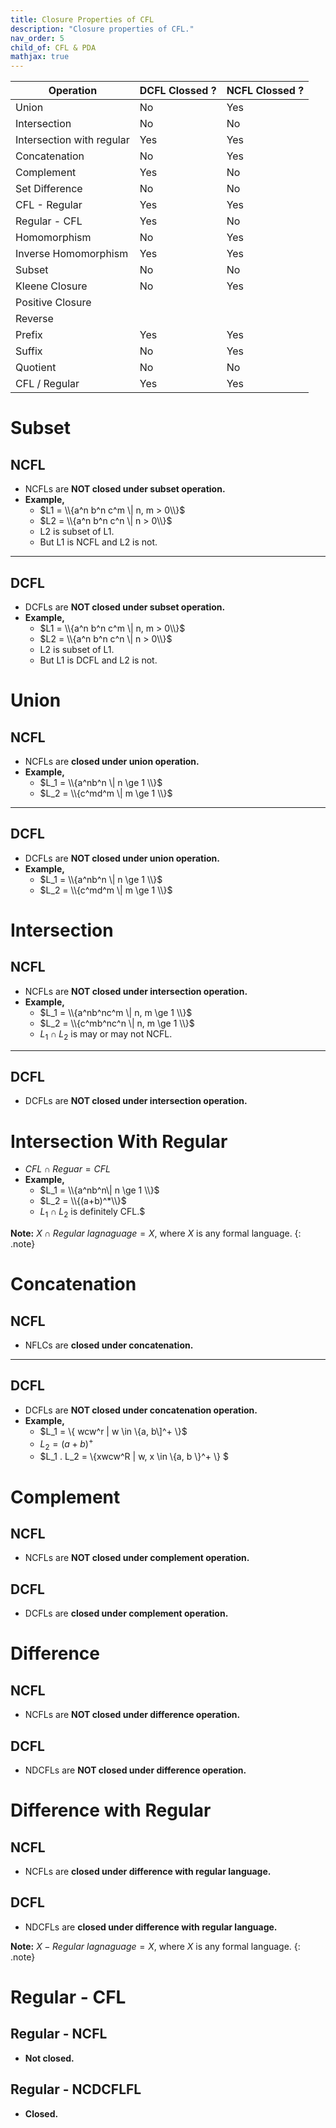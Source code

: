 ```yaml
---
title: Closure Properties of CFL
description: "Closure properties of CFL."
nav_order: 5
child_of: CFL & PDA
mathjax: true
---
```



|Operation|DCFL Clossed ?|NCFL Clossed ?|
|-|-|-|
|Union|No|Yes|
|Intersection|No|No|
|Intersection with regular|Yes|Yes|
|Concatenation|No|Yes|
|Complement|Yes|No|
|Set Difference|No|No|
|CFL - Regular|Yes|Yes|
|Regular - CFL|Yes|No|
|Homomorphism|No|Yes|
|Inverse Homomorphism|Yes|Yes|
|Subset|No|No|
|Kleene Closure|No|Yes|
|Positive Closure|||
|Reverse|||
|Prefix|Yes|Yes|
|Suffix|No|Yes|
|Quotient|No|No|
|CFL / Regular|Yes|Yes|




# Subset

## NCFL

- NCFLs are **NOT closed under subset operation.**
- **Example,**
    - $L1 = \\{a^n b^n c^m \| n, m > 0\\}$
    - $L2 = \\{a^n b^n c^n \| n > 0\\}$
    - L2 is subset of L1.
    - But L1 is NCFL and L2 is not.

***

## DCFL

- DCFLs are **NOT closed under subset operation.**
- **Example,**
    - $L1 = \\{a^n b^n c^m \| n, m > 0\\}$
    - $L2 = \\{a^n b^n c^n \| n > 0\\}$
    - L2 is subset of L1.
    - But L1 is DCFL and L2 is not.

# Union

## NCFL

- NCFLs are **closed under union operation.**
- **Example,**
    - $L_1 = \\{a^nb^n \| n \ge 1 \\}$
    - $L_2 = \\{c^md^m \| m \ge 1 \\}$

***

## DCFL

- DCFLs are **NOT closed under union operation.**
- **Example,**
    - $L_1 = \\{a^nb^n \| n \ge 1 \\}$
    - $L_2 = \\{c^md^m \| m \ge 1 \\}$

# Intersection

## NCFL

- NCFLs are **NOT closed under intersection operation.**
- **Example,**
    - $L_1 = \\{a^nb^nc^m \| n, m \ge 1 \\}$
    - $L_2 = \\{c^mb^nc^n \| n, m \ge 1 \\}$
    - $L_1 \cap L_2$ is may or may not NCFL.

***

## DCFL

- DCFLs are **NOT closed under intersection operation.**

# Intersection With Regular

- $CFL \cap Reguar = CFL$
- **Example,**
    - $L_1 = \\{a^nb^n\| n \ge 1 \\}$
    - $L_2 = \\{(a+b)^*\\}$
    - $L_1 \cap L_2$ is definitely CFL.$

**Note:** $X \cap Regular \ lagnaguage = X$, where $X$ is any formal language.
{: .note}

# Concatenation

## NCFL

 - NFLCs are **closed under concatenation.**

***

## DCFL

 - DCFLs are **NOT closed under concatenation operation.**
 - **Example,**
    - $L_1 = \\{ wcw^r \| w \in \\{a, b\\]^+ \\}$
    - $L_2 = (a + b)^+$
    - $L_1 . L_2 = \\{xwcw^R \| w, x \in \\{a, b \\}^+ \\} $

# Complement

## NCFL

- NCFLs are **NOT closed under complement operation.**

## DCFL

- DCFLs are **closed under complement operation.**

# Difference

## NCFL

- NCFLs are **NOT closed under difference operation.**

## DCFL

- NDCFLs are **NOT closed under difference operation.**

# Difference with Regular

## NCFL

- NCFLs are **closed under difference with regular language.**

## DCFL

- NDCFLs are **closed under difference with regular language.**

**Note:** $X - Regular \ lagnaguage = X$, where $X$ is any formal language.
{: .note}

# Regular - CFL

## Regular - NCFL

- **Not closed.**

## Regular - NCDCFLFL

- **Closed.**